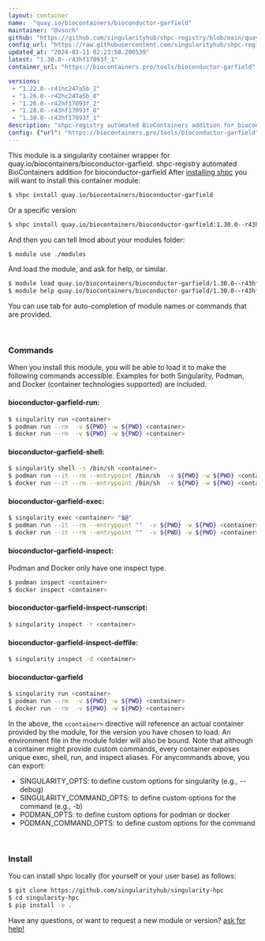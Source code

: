 ```yaml
---
layout: container
name:  "quay.io/biocontainers/bioconductor-garfield"
maintainer: "@vsoch"
github: "https://github.com/singularityhub/shpc-registry/blob/main/quay.io/biocontainers/bioconductor-garfield/container.yaml"
config_url: "https://raw.githubusercontent.com/singularityhub/shpc-registry/main/quay.io/biocontainers/bioconductor-garfield/container.yaml"
updated_at: "2024-03-11 02:23:58.200539"
latest: "1.30.0--r43hf17093f_1"
container_url: "https://biocontainers.pro/tools/bioconductor-garfield"

versions:
 - "1.22.0--r41hc247a5b_2"
 - "1.26.0--r42hc247a5b_0"
 - "1.26.0--r42hf17093f_2"
 - "1.28.0--r43hf17093f_0"
 - "1.30.0--r43hf17093f_1"
description: "shpc-registry automated BioContainers addition for bioconductor-garfield"
config: {"url": "https://biocontainers.pro/tools/bioconductor-garfield", "maintainer": "@vsoch", "description": "shpc-registry automated BioContainers addition for bioconductor-garfield", "latest": {"1.30.0--r43hf17093f_1": "sha256:f12f1a90a99e395a762f2e7a9450c1618594499d41b3b6ccf2e2ea943458acfa"}, "tags": {"1.22.0--r41hc247a5b_2": "sha256:5ba919c6995637125ddc51ed4b9b17af730f1bc778557e2663611a3ffaed51b4", "1.26.0--r42hc247a5b_0": "sha256:5debbccbc9065d4ea9367300ecbc6e35caedc690e30b8eb699ea2c5e9f9d9dde", "1.26.0--r42hf17093f_2": "sha256:4580122bdbd2bd16a46c06d678f54496c334c6b44c3d73b83dde3f4f40fea26d", "1.28.0--r43hf17093f_0": "sha256:9b76fa5f3348d0d0450b62964f178bf29d7f132ebe5e69b28d936e278de0727f", "1.30.0--r43hf17093f_1": "sha256:f12f1a90a99e395a762f2e7a9450c1618594499d41b3b6ccf2e2ea943458acfa"}, "docker": "quay.io/biocontainers/bioconductor-garfield"}
---
```


This module is a singularity container wrapper for quay.io/biocontainers/bioconductor-garfield.
shpc-registry automated BioContainers addition for bioconductor-garfield
After [installing shpc](#install) you will want to install this container module:


```bash
$ shpc install quay.io/biocontainers/bioconductor-garfield
```

Or a specific version:

```bash
$ shpc install quay.io/biocontainers/bioconductor-garfield:1.30.0--r43hf17093f_1
```

And then you can tell lmod about your modules folder:

```bash
$ module use ./modules
```

And load the module, and ask for help, or similar.

```bash
$ module load quay.io/biocontainers/bioconductor-garfield/1.30.0--r43hf17093f_1
$ module help quay.io/biocontainers/bioconductor-garfield/1.30.0--r43hf17093f_1
```

You can use tab for auto-completion of module names or commands that are provided.

<br>

### Commands

When you install this module, you will be able to load it to make the following commands accessible.
Examples for both Singularity, Podman, and Docker (container technologies supported) are included.

#### bioconductor-garfield-run:

```bash
$ singularity run <container>
$ podman run --rm  -v ${PWD} -w ${PWD} <container>
$ docker run --rm  -v ${PWD} -w ${PWD} <container>
```

#### bioconductor-garfield-shell:

```bash
$ singularity shell -s /bin/sh <container>
$ podman run --it --rm --entrypoint /bin/sh  -v ${PWD} -w ${PWD} <container>
$ docker run --it --rm --entrypoint /bin/sh  -v ${PWD} -w ${PWD} <container>
```

#### bioconductor-garfield-exec:

```bash
$ singularity exec <container> "$@"
$ podman run --it --rm --entrypoint ""  -v ${PWD} -w ${PWD} <container> "$@"
$ docker run --it --rm --entrypoint ""  -v ${PWD} -w ${PWD} <container> "$@"
```

#### bioconductor-garfield-inspect:

Podman and Docker only have one inspect type.

```bash
$ podman inspect <container>
$ docker inspect <container>
```

#### bioconductor-garfield-inspect-runscript:

```bash
$ singularity inspect -r <container>
```

#### bioconductor-garfield-inspect-deffile:

```bash
$ singularity inspect -d <container>
```



#### bioconductor-garfield

```bash
$ singularity run <container>
$ podman run --rm  -v ${PWD} -w ${PWD} <container>
$ docker run --rm  -v ${PWD} -w ${PWD} <container>
```


In the above, the `<container>` directive will reference an actual container provided
by the module, for the version you have chosen to load. An environment file in the
module folder will also be bound. Note that although a container
might provide custom commands, every container exposes unique exec, shell, run, and
inspect aliases. For anycommands above, you can export:

 - SINGULARITY_OPTS: to define custom options for singularity (e.g., --debug)
 - SINGULARITY_COMMAND_OPTS: to define custom options for the command (e.g., -b)
 - PODMAN_OPTS: to define custom options for podman or docker
 - PODMAN_COMMAND_OPTS: to define custom options for the command

<br>

### Install

You can install shpc locally (for yourself or your user base) as follows:

```bash
$ git clone https://github.com/singularityhub/singularity-hpc
$ cd singularity-hpc
$ pip install -e .
```

Have any questions, or want to request a new module or version? [ask for help!](https://github.com/singularityhub/singularity-hpc/issues)